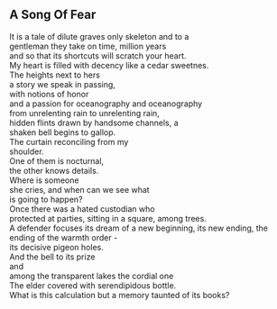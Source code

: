 A Song Of Fear
--------------
It is a tale of dilute graves only skeleton and to a  
gentleman they take on time, million years  
and so that its shortcuts will scratch your heart.  
My heart is filled with decency like a cedar sweetnes.  
The heights next to hers  
a story we speak in passing,  
with notions of honor  
and a passion for oceanography and oceanography  
from unrelenting rain to unrelenting rain,  
hidden flints drawn by handsome channels, a  
shaken bell begins to gallop.  
The curtain reconciling from my  
shoulder.  
One of them is nocturnal,  
the other knows details.  
Where is someone  
she cries, and when can we see what  
is going to happen?  
Once there was a hated custodian who  
protected at parties, sitting in a square, among trees.  
A defender focuses its dream of a new beginning, its new ending, the ending of the warmth order -  
its decisive pigeon holes.  
And the bell to its prize  
and  
among the transparent lakes the cordial one  
The elder covered with serendipidous bottle.  
What is this calculation but a memory taunted of its books?  
